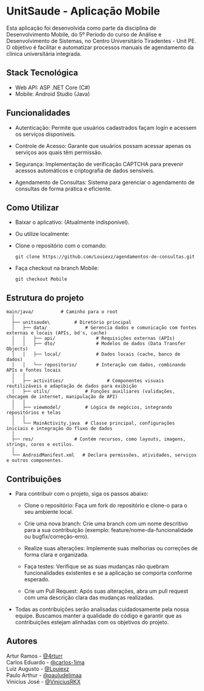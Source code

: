 # UnitSaude - Aplicação Mobile

Esta aplicação foi desenvolvida como parte da disciplina de Desenvolvimento Mobile, do 5º Período do
curso de Análise e Desenvolvimento de Sistemas, no Centro Universitário Tiradentes - Unit PE. O
objetivo é facilitar e automatizar processos manuais de agendamento da clínica universitária
integrada.

## Stack Tecnológica

- Web API: ASP .NET Core (C#)
- Mobile: Android Studio (Java)

## Funcionalidades

- Autenticação: Permite que usuários cadastrados façam login e acessem os serviços disponíveis.

- Controle de Acesso: Garante que usuários possam acessar apenas os serviços aos quais têm
  permissão.

- Segurança: Implementação de verificação CAPTCHA para prevenir acessos automáticos e criptografia
  de dados sensíveis.

- Agendamento de Consultas: Sistema para gerenciar o agendamento de consultas de forma prática e
  eficiente.

## Como Utilizar

- Baixar o aplicativo: (Atualmente indisponível).

- Ou utilize localmente:

- Clone o repositório com o comando:
  ```
  git clone https://github.com/Louiexz/agendamentos-de-consultas.git
  ```

- Faça checkout na branch Mobile:

  ```
  git checkout Mobile
  ```

## Estrutura do projeto

    main/java/          # Caminho para o root 
      │
      ├── unitsaude\         # Diretório principal
      │   ├── data/              # Gerencia dados e comunicação com fontes externas e locais (APIs, bd's, cache)
      │   │   ├── api/               # Requisições externas (APIs)
      │   │   ├── dto/               # Modelos de dados (Data Transfer Objects)
      │   │   ├── local/             # Dados locais (cache, banco de dados)
      │   │   └── repositorio/       # Interação com dados, combinando APIs e fontes locais
      │   │
      │   ├── activities/                # Componentes visuais reutilizáveis e adaptação de dados para exibição
      │   ├── utils/             # Funções auxiliares (validações, checagem de internet, manipulação de API)
      │   │
      │   ├── viewmodel/         # Lógica de negócios, integrando repositórios e telas
      │   │
      │   └── MainActivity.java  # Classe principal, configurações iniciais e integração do fluxo de dados
      │
      ├── res/               # Contém recursos, como layouts, imagens, strings, cores e estilos.
      │
      └── AndroidManifest.xml   # Declara permissões, atividades, serviços e outros componentes.

## Contribuições

- Para contribuir com o projeto, siga os passos abaixo:

    - Clone o repositório: Faça um fork do repositório e clone-o para o seu ambiente local.

    - Crie uma nova branch: Crie uma branch com um nome descritivo para a sua contribuição (exemplo:
      feature/nome-da-funcionalidade ou bugfix/correção-erro).

    - Realize suas alterações: Implemente suas melhorias ou correções de forma clara e organizada.

    - Faça testes: Verifique se as suas mudanças não quebram funcionalidades existentes e se a
      aplicação se comporta conforme esperado.

    - Crie um Pull Request: Após suas alterações, abra um pull request com uma descrição clara das
      mudanças realizadas.

- Todas as contribuições serão analisadas cuidadosamente pela nossa equipe. Buscamos manter a
  qualidade do código e garantir que as contribuições estejam alinhadas com os objetivos do projeto.

## Autores

Artur Ramos - [@4rturr](https://github.com/4rturr)<br>
Carlos Eduardo - [@carlos-1ima](https://github.com/carlos-1ima)<br>
Luiz Augusto - [@Louiexz](https://github.com/Louiexz)<br>
Paulo Arthur - [@pauludelimaa](https://github.com/pauludelimaa)<br>
Vinicius José - [@ViniciusRKX](https://github.com/ViniciusRKX)
